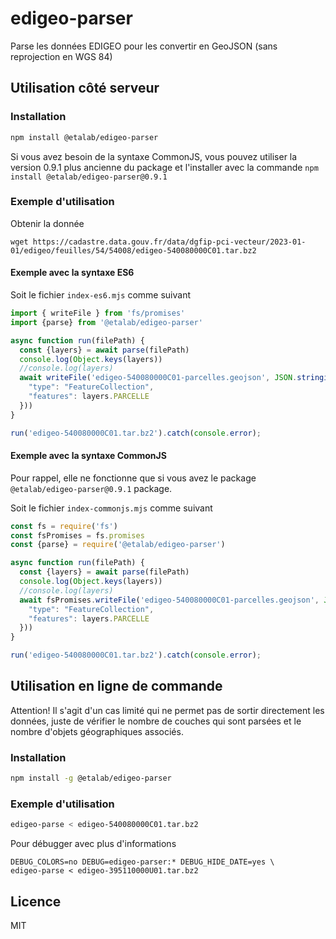 # edigeo-parser

Parse les données EDIGEO pour les convertir en GeoJSON (sans reprojection en WGS 84)

## Utilisation côté serveur

### Installation

```bash
npm install @etalab/edigeo-parser
```

Si vous avez besoin de la syntaxe CommonJS, vous pouvez utiliser la version 0.9.1 plus ancienne du package et l'installer avec la commande `npm install @etalab/edigeo-parser@0.9.1`

### Exemple d'utilisation

Obtenir la donnée

```
wget https://cadastre.data.gouv.fr/data/dgfip-pci-vecteur/2023-01-01/edigeo/feuilles/54/54008/edigeo-540080000C01.tar.bz2
```

#### Exemple avec la syntaxe ES6

Soit le fichier `index-es6.mjs` comme suivant

```js
import { writeFile } from 'fs/promises'
import {parse} from '@etalab/edigeo-parser'

async function run(filePath) {
  const {layers} = await parse(filePath)
  console.log(Object.keys(layers))
  //console.log(layers)
  await writeFile('edigeo-540080000C01-parcelles.geojson', JSON.stringify({
    "type": "FeatureCollection",
    "features": layers.PARCELLE
  }))
}

run('edigeo-540080000C01.tar.bz2').catch(console.error);
```


#### Exemple avec la syntaxe CommonJS

Pour rappel, elle ne fonctionne que si vous avez le package `@etalab/edigeo-parser@0.9.1` package.

Soit le fichier `index-commonjs.mjs` comme suivant

```js
const fs = require('fs')
const fsPromises = fs.promises
const {parse} = require('@etalab/edigeo-parser')

async function run(filePath) {
  const {layers} = await parse(filePath)
  console.log(Object.keys(layers))
  //console.log(layers)
  await fsPromises.writeFile('edigeo-540080000C01-parcelles.geojson', JSON.stringify({
    "type": "FeatureCollection",
    "features": layers.PARCELLE
  }))
}

run('edigeo-540080000C01.tar.bz2').catch(console.error);
```

## Utilisation en ligne de commande

Attention! Il s'agit d'un cas limité qui ne permet pas de sortir directement les données, juste de vérifier le nombre de couches qui sont parsées et le nombre d'objets géographiques associés.

### Installation

```bash
npm install -g @etalab/edigeo-parser
```

### Exemple d'utilisation

```bash
edigeo-parse < edigeo-540080000C01.tar.bz2
```

Pour débugger avec plus d'informations

```
DEBUG_COLORS=no DEBUG=edigeo-parser:* DEBUG_HIDE_DATE=yes \
edigeo-parse < edigeo-395110000U01.tar.bz2
```

## Licence

MIT
